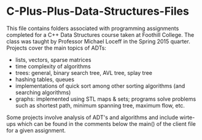 # C-Plus-Plus-Data-Structures-Files

This file contains folders associated with programming assignments completed for a C++ Data Structures course taken at Foothill College.  The class was taught by Professor Michael Loceff in the Spring 2015 quarter.
Projects cover the main topics  of ADTs:
  - lists, vectors, sparse matrices
  - time complexity of algorithms
  - trees: general, binary search tree, AVL tree, splay tree
  - hashing tables, queues
  - implementations of quick sort among other sorting algorithms (and searching algorithms)
  - graphs: implemented using STL maps & sets; programs solve problems such as shortest path, minimum spanning tree, maximum flow, etc.

Some projects involve analysis of ADT's and algorithms and include wirte-ups which can be found in the comments below the main() of the client file for a given assignment.
